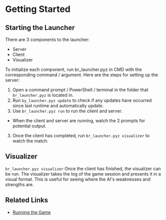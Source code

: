 # Getting Started

## Starting the Launcher

There are 3 components to the launcher:
- Server
- Client
- Visualizer

To initialize each component, run br_launcher.pyz in CMD with the corresponding command
/ argument. Here are the steps for setting up the server:
1. Open a command prompt / PowerShell / terminal in the folder that `br_launcher.pyz` is located in.
2. Run `by_launcher.pyz update` to check if any updates have occurred since last runtime and automatically update.
2. Use `br_launcher.pyz run` to run the client and server.
  - When the client and server are running, watch the 2 prompts for potential output.
3. Once the client has completed, run `br_launcher.pyz visualizer` to watch the match.

## Visualizer

`br_launcher.pyz visualizer`
Once the client has finished, the visualizer can be run. The visualizer takes the log of the game session
and presents it in a visual format. This is useful for seeing where the AI's weaknesses and strengths are.


## Related Links

* [Running the Game](running_the_game.md)